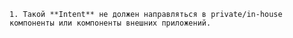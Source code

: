    1. Такой **Intent** не должен направляться в private/in-house компоненты или компоненты внешних приложений.